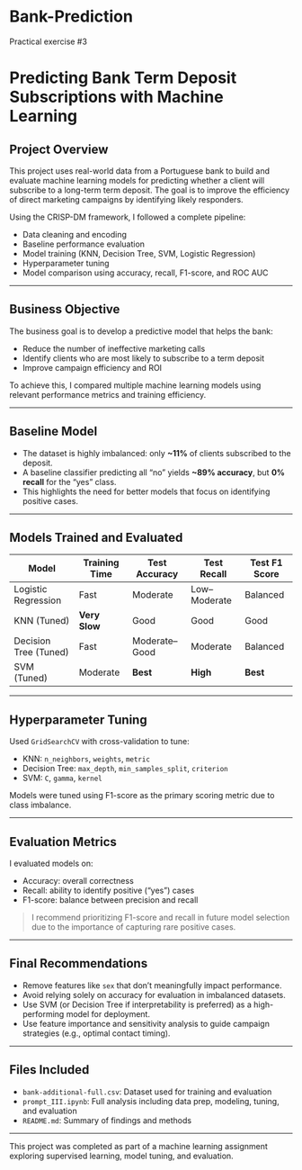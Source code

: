 # Bank-Prediction
Practical exercise #3
# Predicting Bank Term Deposit Subscriptions with Machine Learning

## Project Overview

This project uses real-world data from a Portuguese bank to build and evaluate machine learning models for predicting whether a client will subscribe to a long-term term deposit. The goal is to improve the efficiency of direct marketing campaigns by identifying likely responders.

Using the CRISP-DM framework, I followed a complete pipeline:
- Data cleaning and encoding
- Baseline performance evaluation
- Model training (KNN, Decision Tree, SVM, Logistic Regression)
- Hyperparameter tuning
- Model comparison using accuracy, recall, F1-score, and ROC AUC

---

## Business Objective

The business goal is to develop a predictive model that helps the bank:
- Reduce the number of ineffective marketing calls
- Identify clients who are most likely to subscribe to a term deposit
- Improve campaign efficiency and ROI

To achieve this, I compared multiple machine learning models using relevant performance metrics and training efficiency.

---

## Baseline Model

- The dataset is highly imbalanced: only **~11%** of clients subscribed to the deposit.
- A baseline classifier predicting all “no” yields **~89% accuracy**, but **0% recall** for the “yes” class.
- This highlights the need for better models that focus on identifying positive cases.

---

## Models Trained and Evaluated

| Model              | Training Time | Test Accuracy | Test Recall | Test F1 Score |
|-------------------|----------------|----------------|--------------|----------------|
| Logistic Regression | Fast           | Moderate       | Low–Moderate | Balanced        |
| KNN (Tuned)         | **Very Slow**  | Good           | Good         | Good           |
| Decision Tree (Tuned) | Fast        | Moderate–Good  | Moderate     | Balanced        |
| SVM (Tuned)         | Moderate       | **Best**       | **High**     | **Best**        |



---

## Hyperparameter Tuning

Used `GridSearchCV` with cross-validation to tune:
- KNN: `n_neighbors`, `weights`, `metric`
- Decision Tree: `max_depth`, `min_samples_split`, `criterion`
- SVM: `C`, `gamma`, `kernel`

Models were tuned using F1-score as the primary scoring metric due to class imbalance.

---

## Evaluation Metrics

I evaluated models on:
- Accuracy: overall correctness
- Recall: ability to identify positive (“yes”) cases
- F1-score: balance between precision and recall


> I recommend prioritizing F1-score and recall in future model selection due to the importance of capturing rare positive cases.

---

## Final Recommendations

- Remove features like `sex` that don’t meaningfully impact performance.
- Avoid relying solely on accuracy for evaluation in imbalanced datasets.
- Use SVM (or Decision Tree if interpretability is preferred) as a high-performing model for deployment.
- Use feature importance and sensitivity analysis to guide campaign strategies (e.g., optimal contact timing).

---

## Files Included

- `bank-additional-full.csv`: Dataset used for training and evaluation
- `prompt_III.ipynb`: Full analysis including data prep, modeling, tuning, and evaluation
- `README.md`: Summary of findings and methods

---



This project was completed as part of a machine learning assignment exploring supervised learning, model tuning, and evaluation.

